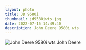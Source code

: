 ```yaml
---
layout: photo
title: JD 9580i
thumbnail: jd9580iwts.jpg
date: 2022-07-15 14:49:40
description: John Deere 9580i wts
---
```


<img alt="John Deere 9580i wts" src="{{ site.photourl }}jd9580iwts.jpg">
John Deere